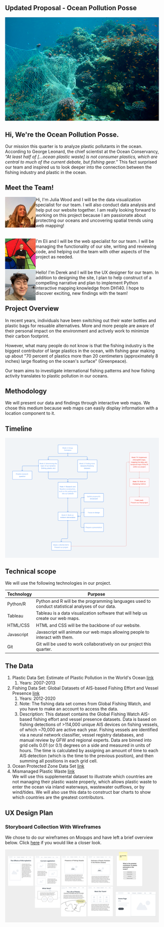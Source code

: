 ## Updated Proposal - Ocean Pollution Posse

![Dumped Fishing Gear](https://github.com/eliaranita1/project1/blob/main/dumpedfishinggear.png)

## Hi, We're the Ocean Pollution Posse. 

Our mission this quarter is to analyze plastic pollutants in the ocean. According to George Leonard, the chief scientist at the Ocean Conservancy, *“At least half of [...ocean plastic waste] is not consumer plastics, which are central to much of the current debate, but fishing gear.”* This fact surprised our team and inspired us to look deeper into the connection between the fishing industry and plastic in the ocean.

## Meet the Team!

<img align="left" width="100" height="100" src="https://github.com/eliaranita1/project1/blob/main/kelseyselfiesmall_img.jpg">
Hi, I'm Julia Wood and I will be the data visualization specialist for our team. I will also conduct data analysis and help put our website together. I am really looking forward to working on this project because I am passionate about protecting our oceans and uncovering spatial trends using web mapping! <br/><br/><br/>

<img align="left" width="100" height="100" src="me2.jpg">
I'm Eli and I will be the web specialist for our team. I will be managing the functionality of our site, writing and reviewing code, and helping out the team with other aspects of the project as needed.
<br/><br/><br/>

<img align="left" width="100" height="100" src="IMG_2368.jpg">
Hello! I'm Derek and I will be the UX designer for our team. In addition to designing the site, I plan to help construct of a compelling narrative and plan to implement Python interactive mapping knowledge from DH140. I hope to discover exciting, new findings with the team!
<br/>

## Project Overview

In recent years, individuals have been switching out their water bottles and plastic bags for resuable alternatives. More and more people are aware of their personal impact on the environment and actively work to minimize their carbon footprint. 

However, what many people do not know is that the fishing industry is the biggest contributor of large plastics in the ocean, with fishing gear making up about "70 percent of plastics more than 20 centimeters (approximately 8 inches) large floating on the ocean's surface" (Greenpeace).

Our team aims to investigate international fishing patterns and how fishing activity translates to plastic pollution in our oceans. 

## Methodology

We will present our data and findings through interactive web maps. We chose this medium because web maps can easily display information with a location component to it.

## Timeline
![timeline](https://github.com/eliaranita1/project1/blob/main/timeline.png)

## Technical scope
We will use the following technologies in our project.

| Technology  | Purpose |
| ------------- | ------------- |
| Python/R | Python and R will be the programming languages used to conduct statistical analyses of our data.  |
| Tableau  | Tableau is a data visualization software that will help us create our web maps.  |
| HTML/CSS | HTML and CSS will be the backbone of our website.  |
| Javascript | Javascript will animate our web maps allowing people to interact with them.  |
| Git  | Git will be used to work collaboratively on our project this quarter.  |


## The Data

1. Plastic Data Set: Estimate of Plastic Pollution in the World's Ocean [link](https://arc-gis-hub-home-arcgishub.hub.arcgis.com/datasets/schools-BE::estimate-of-plastic-pollution-in-the-world-s-oceans-1-01-4-75?geometry=-118.091%2C-54.081%2C-157.467%2C50.378) 
    1. Years: 2007-2013
2. Fishing Data Set: Global Datasets of AIS-based Fishing Effort and Vessel Presence [link](https://globalfishingwatch.org/data-download/datasets/public-fishing-effort) 
    1. Years: 2012-2020
    2. Note: The fishing data set comes from Global Fishing Watch, and you have to make an account to access the data. 
    3. Description: This dataset contains the Global Fishing Watch AIS-based fishing effort and vessel presence datasets. Data is based on fishing detections of >114,000 unique AIS devices on fishing vessels, of which ~70,000 are active each year. Fishing vessels are identified via a neural network classifier, vessel registry databases, and manual review by GFW and regional experts. Data are binned into grid cells 0.01 (or 0.1) degrees on a side and measured in units of hours. The time is calculated by assigning an amount of time to each AIS detection (which is the time to the previous position), and then summing all positions in each grid cell. 
3. Ocean Protected Zone Data Set [link](https://www.protectedplanet.net/en/search-areas?filters%5Bdb_type%5D%5B%5D=wdpa&filters%5Bis_type%5D%5B%5D=marine)
4. Mismanaged Plastic Waste [link](https://ourworldindata.org/plastic-pollution) </br>
We will use this supplemental dataset to illustrate which countries are not managing their plastic waste properly, which allows plastic waste to enter the ocean via inland waterways, wastewater outflows, or by wind/tides. We will also use this data to construct bar charts to show which countries are the greatest contributors.


## UX Design Plan

### Storyboard Collection With Wireframes

We chose to do our wireframes on Moqups and have left a brief overview below. Click [here](https://app.moqups.com/iFJRtMTHVW/view/page/a9de4d023) if you would like a closer look. 
<p>
  <img src="/Group%20Assignments/%232/wireframes.png" width="1000" />
</p>


